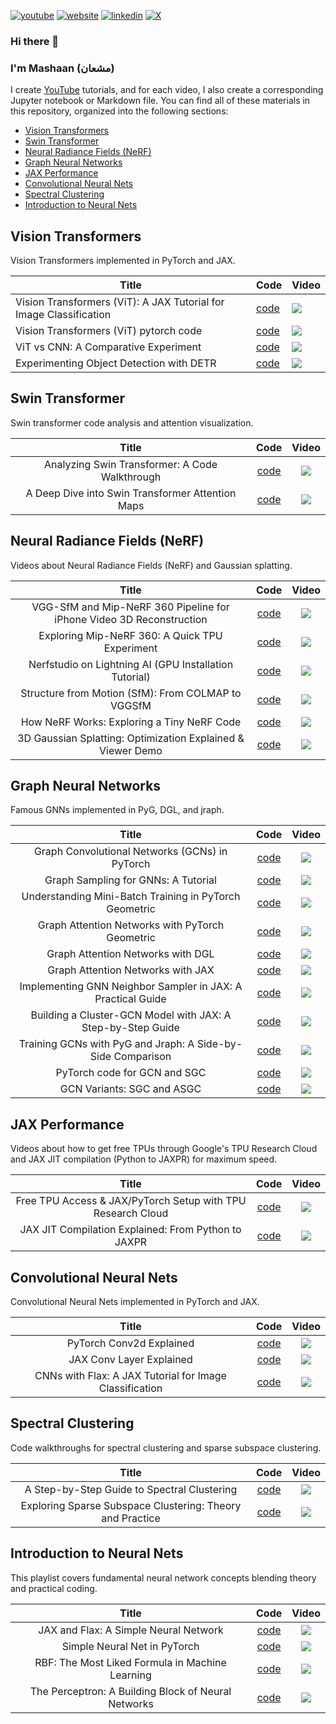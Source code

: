 [![youtube](https://img.shields.io/badge/YouTube-FF0000?style=for-the-badge&logo=youtube&logoColor=white)](https://youtube.com/@mashaan14)
[![website](https://img.shields.io/badge/website-000000?style=for-the-badge&logo=About.me&logoColor=white)](https://mashaan14.github.io/mashaan/)
[![linkedin](https://img.shields.io/badge/LinkedIn-0077B5?style=for-the-badge&logo=linkedin&logoColor=white)](https://linkedin.com/in/mashaan)
[![X](https://img.shields.io/badge/X-%23000000.svg?style=for-the-badge&logo=X&logoColor=white)](https://x.com/mashaan_14)

### Hi there 👋
### I'm Mashaan (مشعان)

I create [YouTube](https://youtube.com/@mashaan14) tutorials, and for each video, I also create a corresponding Jupyter notebook or Markdown file.  You can find all of these materials in this repository, organized into the following sections:

* [Vision Transformers](#vision-transformers)
* [Swin Transformer](#swin-transformer)
* [Neural Radiance Fields (NeRF)](#neural-radiance-fields-nerf)
* [Graph Neural Networks](#graph-neural-networks)
* [JAX Performance](#jax-performance)
* [Convolutional Neural Nets](#convolutional-neural-nets)
* [Spectral Clustering](#spectral-clustering)
* [Introduction to Neural Nets](#introduction-to-neural-nets)

## Vision Transformers
Vision Transformers implemented in PyTorch and JAX.

| Title | Code | Video |
|---|---|---|
| Vision Transformers (ViT): A JAX Tutorial for Image Classification | [code](https://mashaan14.github.io/YouTube-channel/vision_transformers/2024_03_28_jax_ViT) | [<img src="imgs/2024_03_28_jax_ViT.png" />](https://youtu.be/LDwA31hARrA) |
| Vision Transformers (ViT) pytorch code | [code](https://mashaan14.github.io/YouTube-channel/vision_transformers/2023_11_29_VisionTransformer_MNIST) | [<img src="imgs/2023-11-29-VisionTransformer-MNIST.png" />](https://youtu.be/y1ZmMcMYjkY) |
| ViT vs CNN: A Comparative Experiment | [code](https://mashaan14.github.io/YouTube-channel/vision_transformers/2024_01_08_CNN_and_ViT) | [<img src="imgs/2024_01_08_CNN_and_ViT.png" />](https://youtu.be/uggBVJebdcY) |
| Experimenting Object Detection with DETR | [code](https://github.com/mashaan14/YouTube-channel/blob/main/vision_transformers/2024_01_22_DETR_demo.md) | [<img src="imgs/2024_01_22_DETR.png" />](https://youtu.be/Z3fXiV4Cmz4) |

## Swin Transformer
Swin transformer code analysis and attention visualization.

|**Title**|**Code**|**Video**|
| :---: | :---: | :---: |
| Analyzing Swin Transformer: A Code Walkthrough | [code](https://mashaan14.github.io/YouTube-channel/swin_transformer/2024_08_19_swin_transformer_annotated) | [<img src="imgs/2024_08_19_Swin_Transformer.png" />](https://youtu.be/LspWysWparE) |
| A Deep Dive into Swin Transformer Attention Maps | [code](https://mashaan14.github.io/YouTube-channel/swin_transformer/2024_09_16_swin_transformer_attention) | [<img src="imgs/2024_09_16_Swin_Transformer_Attention.png" />](https://youtu.be/mtCTIGgzfbc) |

## Neural Radiance Fields (NeRF)
Videos about Neural Radiance Fields (NeRF) and Gaussian splatting.

|**Title**|**Code**|**Video**|
| :---: | :---: | :---: |
| VGG-SfM and Mip-NeRF 360 Pipeline for iPhone Video 3D Reconstruction | [code](https://mashaan14.github.io/YouTube-channel/nerf/2025_02_03_your_own_nerf) | [<img src="imgs/2025_02_03_your_own_NeRF.png" />](https://youtu.be/6RNE155c7iA) |
| Exploring Mip-NeRF 360: A Quick TPU Experiment | [code](https://mashaan14.github.io/YouTube-channel/nerf/2025_01_20_Replicate_Mip_NeRF_360) | [<img src="imgs/2025_01_25_MipNerf360.png" />](https://youtu.be/5aQpIiNohDA) |
| Nerfstudio on Lightning AI (GPU Installation Tutorial) | [code](https://mashaan14.github.io/YouTube-channel/nerf/2025_01_14_nerfstudio_lightning_ai) | [<img src="imgs/2025_01_13_LightningAI_NerfStudio.png" />](https://youtu.be/cgTYkjKL1b0) |
| Structure from Motion (SfM): From COLMAP to VGGSfM | [code](https://mashaan14.github.io/YouTube-channel/nerf/2025_01_25_sfm) | [<img src="imgs/2025_01_20_SfM.png" />](https://youtu.be/diBxFGgqAT0) |
| How NeRF Works: Exploring a Tiny NeRF Code | [code](https://mashaan14.github.io/YouTube-channel/nerf/2024_11_25_nerf_notes) | [<img src="imgs/2024_11_25_NeRF.png" />](https://youtu.be/kszswpg7sjs) |
| 3D Gaussian Splatting: Optimization Explained & Viewer Demo | [code](https://mashaan14.github.io/YouTube-channel/nerf/2024_10_14_3DGS) | [<img src="imgs/2024_10_14_3DGS.png" />](https://youtu.be/hGToeFGX-2M) |

## Graph Neural Networks
Famous GNNs implemented in PyG, DGL, and jraph.

|**Title**|**Code**|**Video**|
| :---: | :---: | :---: |
| Graph Convolutional Networks (GCNs) in PyTorch | [code](https://mashaan14.github.io/YouTube-channel/graph_neural_networks/2023_12_04_GCN_introduction) | [<img src="imgs/2023_12_04_GCN_introduction.png" />](https://youtu.be/G6c6zk0RhRM) |
| Graph Sampling for GNNs: A Tutorial | [code](https://mashaan14.github.io/YouTube-channel/graph_neural_networks/2024_05_27_GNN_sampling) | [<img src="imgs/2024_05_27_GNN_sampling.png" />](https://youtu.be/y0poBC8xN1k) |
| Understanding Mini-Batch Training in PyTorch Geometric | [code](https://mashaan14.github.io/YouTube-channel/graph_neural_networks/2024_04_29_GNN_mini_batch) | [<img src="imgs/2024_04_29_GNN_mini_batch.png" />](https://youtu.be/ZfCtFLS_os0) |
| Graph Attention Networks with PyTorch Geometric | [code](https://mashaan14.github.io/YouTube-channel/graph_neural_networks/2024_02_05_GAT) | [<img src="imgs/2024_02_05_GAT.png" />](https://youtu.be/AWkPjrZshug) |
| Graph Attention Networks with DGL | [code](https://github.com/mashaan14/YouTube-channel/blob/main/graph_neural_networks/2024_05_13_DGL_GAT.ipynb) | [<img src="imgs/2024_05_13_DGL_GAT.png" />](https://youtu.be/-V-T7koEWig) |
| Graph Attention Networks with JAX | [code](https://github.com/mashaan14/YouTube-channel/blob/main/graph_neural_networks/2024_03_18_jraph_GAT.ipynb) | [<img src="imgs/2024_03_18_jraph_GAT.png" />](https://youtu.be/O1zGWMEgW7A) |
| Implementing GNN Neighbor Sampler in JAX: A Practical Guide | [code](https://github.com/mashaan14/YouTube-channel/blob/main/graph_neural_networks/2024_06_24_neighbor_sampler.ipynb) | [<img src="imgs/2024_06_24_neighbor_sampler.png" />](https://youtu.be/YQwUlmUkJuI) |
| Building a Cluster-GCN Model with JAX: A Step-by-Step Guide | [code](https://github.com/mashaan14/YouTube-channel/blob/main/graph_neural_networks/2024_07_15_ClusterGCN_jax.ipynb) | [<img src="imgs/2024_07_15_Cluster_GCN_sampler.png" />](https://youtu.be/8mknbxIIf94) |
| Training GCNs with PyG and Jraph: A Side-by-Side Comparison | [code](https://mashaan14.github.io/YouTube-channel/graph_neural_networks/2024_03_21_jraph_GCN) | [<img src="imgs/2024_02_20_jraph.png" />](https://youtu.be/W-JDqd5AFio) |
| PyTorch code for GCN and SGC | [code](https://github.com/mashaan14/YouTube-channel/blob/main/graph_neural_networks/2023_12_13_GCN_and_SGC.ipynb) | [<img src="imgs/2023_12_13_GCN_and_SGC.png" />](https://youtu.be/PQT2QblNegY) |
| GCN Variants: SGC and ASGC | [code](https://github.com/mashaan14/YouTube-channel/blob/main/graph_neural_networks/2024_01_31_SGC_and_ASGC.ipynb) | [<img src="imgs/2024_01_31_SGC_and_ASGC.png" />](https://youtu.be/ZNMV5i84fmM) |

## JAX Performance
Videos about how to get free TPUs through Google's TPU Research Cloud and JAX JIT compilation (Python to JAXPR) for maximum speed.

|**Title**|**Code**|**Video**|
| :---: | :---: | :---: |
| Free TPU Access & JAX/PyTorch Setup with TPU Research Cloud | [code](https://mashaan14.github.io/YouTube-channel/jax_performance/2024_11_11_tpu_test) | [<img src="imgs/2024_11_11_tpu_test.png" />](https://youtu.be/PwYHoiB4Fag) |
| JAX JIT Compilation Explained: From Python to JAXPR | [code](https://github.com/mashaan14/YouTube-channel/blob/main/jax_performance/2024_04_14_jax_speed_test.ipynb) | [<img src="imgs/2024_04_14_jax_speed_test.png" />](https://youtu.be/1SQFVYVSuyE) |

## Convolutional Neural Nets
Convolutional Neural Nets implemented in PyTorch and JAX.

|**Title**|**Code**|**Video**|
| :---: | :---: | :---: |
| PyTorch Conv2d Explained | [code](https://mashaan14.github.io/YouTube-channel/convolutional_neural_nets/2024_01_29_Conv2d) | [<img src="imgs/2024_01_29_Conv2d.png" />](https://youtu.be/j19Wdlu7Rtg) |
| JAX Conv Layer Explained | [code](https://github.com/mashaan14/YouTube-channel/blob/main/convolutional_neural_nets/2024_03_07_jax_conv.ipynb) | [<img src="imgs/2024_03_07_jax_conv.png" />](https://youtu.be/rn-RsD7IpIg) |
| CNNs with Flax: A JAX Tutorial for Image Classification | [code](https://github.com/mashaan14/YouTube-channel/blob/main/convolutional_neural_nets/2024_04_02_jax_CNN.ipynb) | [<img src="imgs/2024_04_02_jax_CNN.png" />](https://youtu.be/Q0vvh95wes8) |

## Spectral Clustering
Code walkthroughs for spectral clustering and sparse subspace clustering.

|**Title**|**Code**|**Video**|
| :---: | :---: | :---: |
| A Step-by-Step Guide to Spectral Clustering | [code](https://mashaan14.github.io/YouTube-channel/spectral_clustering/2024_01_15_spectral_clustering) | [<img src="imgs/2024_01_15_spectral_clustering.png" />](https://youtu.be/k7M1TMYac-Y) |
| Exploring Sparse Subspace Clustering: Theory and Practice | [code](https://github.com/mashaan14/YouTube-channel/blob/main/spectral_clustering/2024_02_13_SSC.ipynb) | [<img src="imgs/2024_02_13_SSC.png" />](https://youtu.be/xUmO_S7lLG8) |

## Introduction to Neural Nets
This playlist covers fundamental neural network concepts blending theory and practical coding.

|**Title**|**Code**|**Video**|
| :---: | :---: | :---: |
| JAX and Flax: A Simple Neural Network | [code](https://mashaan14.github.io/YouTube-channel/introduction_to_neural_nets/2024_02_28_jax_three_layer_NN) | [<img src="imgs/2024_02_28_jax_three_layer_NN.png" />](https://youtu.be/GNLOa4riys8) |
| Simple Neural Net in PyTorch | [code](https://github.com/mashaan14/YouTube-channel/blob/main/introduction_to_neural_nets/2023_12_17_three_layer_NN.ipynb) | [<img src="imgs/2023_12_17_three_layer_NN.png" />](https://youtu.be/SQfTaOR8ApQ) |
| RBF: The Most Liked Formula in Machine Learning | [code](https://github.com/mashaan14/YouTube-channel/blob/main/introduction_to_neural_nets/2024_12_09_squared_exponential.ipynb) | [<img src="imgs/2024_12_09_squared_exponential.png" />](https://youtu.be/H4S3QAoMEEo) |
| The Perceptron: A Building Block of Neural Networks | [code](https://github.com/mashaan14/YouTube-channel/blob/main/introduction_to_neural_nets/2023_12_10_SGD_Perceptron.ipynb) | [<img src="imgs/2023_12_10_SGD_Perceptron.png" />](https://youtu.be/RjJH_r5CXBU) |
